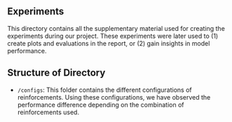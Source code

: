 ## Experiments
This directory contains all the supplementary material used for creating the experiments during our project. These experiments were later used to (1) create plots and evaluations in the report, or (2) gain insights in model performance.

## Structure of Directory
- `/configs`: This folder contains the different configurations of reinforcements. Using these configurations, we have observed the performance difference depending on the combination of reinforcements used.
